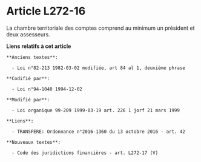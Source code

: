 # Article L272-16

La chambre territoriale des comptes comprend au minimum un président et deux assesseurs.

**Liens relatifs à cet article**

	**Anciens textes**:

	  - Loi n°82-213 1982-03-02 modifiée, art 84 al 1, deuxième phrase

	**Codifié par**:

	  - Loi n°94-1040 1994-12-02

	**Modifié par**:

	  - Loi organique 99-209 1999-03-19 art. 226 1 jorf 21 mars 1999

	**Liens**:

	  - TRANSFERE: Ordonnance n°2016-1360 du 13 octobre 2016 - art. 42

	**Nouveaux textes**:

	  - Code des juridictions financières - art. L272-17 (V)
